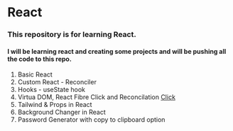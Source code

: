 # React
### This repository is for learning React.
#### I will be learning react and creating some projects and will be pushing all the code to this repo.

1. Basic React
2. Custom React - Reconciler
3. Hooks - useState hook
4. Virtua DOM, React Fibre Click and Reconcilation
    [Click](https://github.com/acdlite/react-fiber-architecture)
5. Tailwind & Props in React
6. Background Changer in React
7. Password Generator with copy to clipboard option
